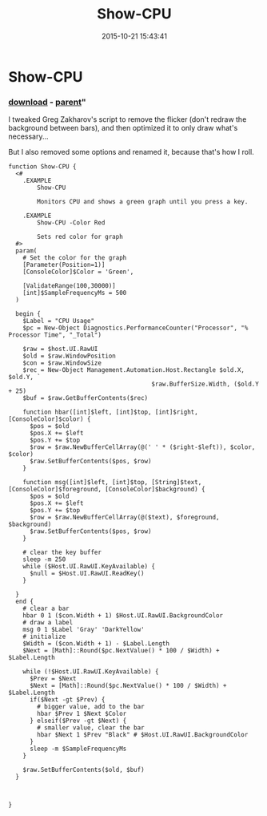 ﻿---
pid:            6059
parent:         4735
children:       
poster:         Joel Bennett
title:          Show-CPU
date:           2015-10-21 15:43:41
format:         posh
---

# Show-CPU

### [download](6059.ps1) - [parent](4735.md)"

I tweaked Greg Zakharov's script to remove the flicker (don't redraw the background between bars), and then optimized it to only draw what's necessary...

But I also removed some options and renamed it, because that's how I roll.

```posh
function Show-CPU {
  <#
    .EXAMPLE
        Show-CPU

        Monitors CPU and shows a green graph until you press a key.

    .EXAMPLE
        Show-CPU -Color Red

        Sets red color for graph
  #>
  param(
    # Set the color for the graph
    [Parameter(Position=1)]
    [ConsoleColor]$Color = 'Green',

    [ValidateRange(100,30000)]
    [int]$SampleFrequencyMs = 500
  )
  
  begin {
    $Label = "CPU Usage"
    $pc = New-Object Diagnostics.PerformanceCounter("Processor", "% Processor Time", "_Total")

    $raw = $host.UI.RawUI
    $old = $raw.WindowPosition
    $con = $raw.WindowSize
    $rec = New-Object Management.Automation.Host.Rectangle $old.X, $old.Y, `
                                        $raw.BufferSize.Width, ($old.Y + 25)
    $buf = $raw.GetBufferContents($rec)
    
    function hbar([int]$left, [int]$top, [int]$right, [ConsoleColor]$color) {
      $pos = $old
      $pos.X += $left
      $pos.Y += $top
      $row = $raw.NewBufferCellArray(@(' ' * ($right-$left)), $color, $color)
      $raw.SetBufferContents($pos, $row)
    }
    
    function msg([int]$left, [int]$top, [String]$text, [ConsoleColor]$foreground, [ConsoleColor]$background) {
      $pos = $old
      $pos.X += $left
      $pos.Y += $top
      $row = $raw.NewBufferCellArray(@($text), $foreground, $background)
      $raw.SetBufferContents($pos, $row)
    }

    # clear the key buffer
    sleep -m 250
    while ($Host.UI.RawUI.KeyAvailable) {
      $null = $Host.UI.RawUI.ReadKey()
    }

  }
  end {
    # clear a bar
    hbar 0 1 ($con.Width + 1) $Host.UI.RawUI.BackgroundColor
    # draw a label
    msg 0 1 $Label 'Gray' 'DarkYellow'
    # initialize
    $Width = ($con.Width + 1) - $Label.Length
    $Next = [Math]::Round($pc.NextValue() * 100 / $Width) + $Label.Length

    while (!$Host.UI.RawUI.KeyAvailable) {      
      $Prev = $Next
      $Next = [Math]::Round($pc.NextValue() * 100 / $Width) + $Label.Length
      if($Next -gt $Prev) {
        # bigger value, add to the bar
        hbar $Prev 1 $Next $Color
      } elseif($Prev -gt $Next) {
        # smaller value, clear the bar
        hbar $Next 1 $Prev "Black" # $Host.UI.RawUI.BackgroundColor
      }
      sleep -m $SampleFrequencyMs
    }

    $raw.SetBufferContents($old, $buf)
  }



}

```
